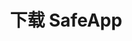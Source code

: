 ---
url: download
picture: /static/img/remote-working-scaled.jpeg
title: 下载 SafeApp
heading: 下载 SafeApp
message: 该软件可帮助每个人保持专注
windows:
    version: 版本 1.0
    supports: 支持 Windows 11/10/8.1/8/7
    filename: SafeApp-v0.1.407.511.msi
browser:
    message1: 支持浏览器
    message2: Vivaldi, Brave, Cốc Cốc
firefox:
    version: Firefox
    url: https://addons.mozilla.org/en-US/firefox/addon/safeweb-app
chrome:
    version: Chrome
    url: https://chrome.google.com/webstore/detail/safewebapp/kndnmjfabojcaliebfdildmhcojnblpn
edge:
    version: Edge
    url: https://microsoftedge.microsoft.com/addons/detail/safewebapp/fffknmhfnlaknplgpnhffcidkenmmecj
instruction:
    message1: 安装说明在
    message2: 这里
    url: /blog/how-to-install-safeweb-app/
---